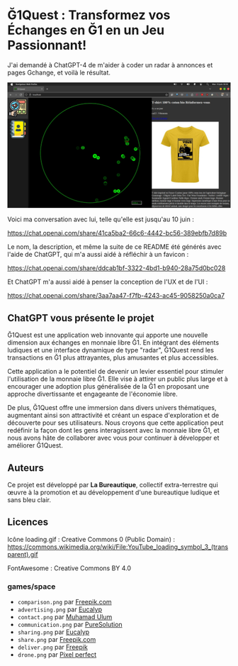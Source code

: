 Ğ1Quest : Transformez vos Échanges en Ğ1 en un Jeu Passionnant!
===


J'ai demandé à ChatGPT-4 de m'aider à coder un radar à annonces et pages Gchange, et voilà le résultat.

![](./doc/Screenshot_2023-06-13.jpeg)

Voici ma conversation avec lui, telle qu'elle est jusqu'au 10 juin :

https://chat.openai.com/share/41ca5ba2-66c6-4442-bc56-389ebfb7d89b

Le nom, la description, et même la suite de ce README été générés avec l'aide de ChatGPT, qui m'a aussi aidé à réfléchir à un favicon :

https://chat.openai.com/share/ddcab1bf-3322-4bd1-b940-28a75d0bc028

Et ChatGPT m'a aussi aidé à penser la conception de l'UX et de l'UI :

https://chat.openai.com/share/3aa7aa47-f7fb-4243-ac45-9058250a0ca7

## ChatGPT vous présente le projet

Ğ1Quest est une application web innovante qui apporte une nouvelle dimension aux échanges en monnaie libre Ğ1. En intégrant des éléments ludiques et une interface dynamique de type "radar", Ğ1Quest rend les transactions en Ğ1 plus attrayantes, plus amusantes et plus accessibles.

Cette application a le potentiel de devenir un levier essentiel pour stimuler l'utilisation de la monnaie libre Ğ1. Elle vise à attirer un public plus large et à encourager une adoption plus généralisée de la Ğ1 en proposant une approche divertissante et engageante de l'économie libre.

De plus, Ğ1Quest offre une immersion dans divers univers thématiques, augmentant ainsi son attractivité et créant un espace d'exploration et de découverte pour ses utilisateurs. Nous croyons que cette application peut redéfinir la façon dont les gens interagissent avec la monnaie libre Ğ1, et nous avons hâte de collaborer avec vous pour continuer à développer et améliorer Ğ1Quest.

## Auteurs

Ce projet est développé par __La Bureautique__, collectif extra-terrestre qui œuvre à la promotion et au développement d'une bureautique ludique et sans bleu clair.

## Licences

Icône loading.gif : Creative Commons 0 (Public Domain) :
https://commons.wikimedia.org/wiki/File:YouTube_loading_symbol_3_(transparent).gif

FontAwesome : Creative Commons BY 4.0

### games/space

- `comparison.png` par [Freepik.com](https://www.freepik.com/)
- `advertising.png` par [Eucalyp](https://www.flaticon.com/authors/eucalyp)
- `contact.png` par [Muhamad Ulum](https://www.flaticon.com/authors/muhamad-ulum)
- `communication.png` par [PureSolution](https://www.flaticon.com/authors/puresolution)
- `sharing.png` par [Eucalyp](https://www.flaticon.com/authors/eucalyp)
- `share.png` par [Freepik.com](https://www.freepik.com/)
- `deliver.png` par [Freepik](https://www.flaticon.com/authors/freepik)
- `drone.png` par [Pixel perfect](https://www.flaticon.com/authors/pixel-perfect)


